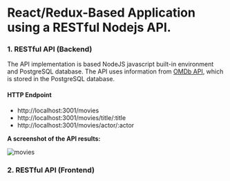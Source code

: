 # React/Redux-Based Application using a RESTful Nodejs API.

### 1. RESTful API (Backend)
The API implementation is based NodeJS javascript built-in environment and PostgreSQL database. The API uses information from 
[OMDb API](http://www.omdbapi.com/), which is stored in the PostgreSQL database.

#### HTTP Endpoint

- http://localhost:3001/movies
- http://localhost:3001/movies/title/:title
- http://localhost:3001/movies/actor/:actor


**A screenshot of the API results:**

![movies](https://c1.staticflickr.com/3/2835/12680465824_c959772b64_t.jpg)



### 2. RESTful API (Frontend)
